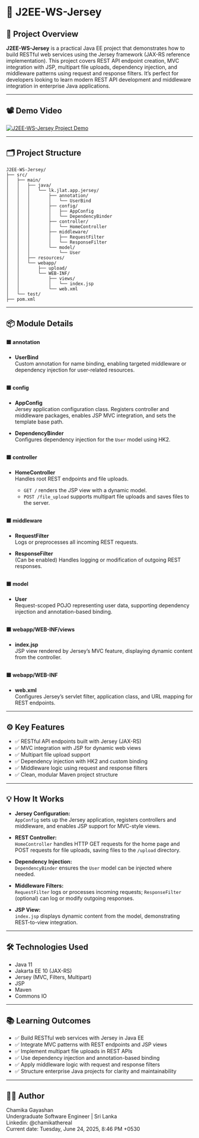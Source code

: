 # 🚀 J2EE-WS-Jersey

## 📝 Project Overview

**J2EE-WS-Jersey** is a practical Java EE project that demonstrates how to build RESTful web services using the Jersey framework (JAX-RS reference implementation). This project covers REST API endpoint creation, MVC integration with JSP, multipart file uploads, dependency injection, and middleware patterns using request and response filters. It’s perfect for developers looking to learn modern REST API development and middleware integration in enterprise Java applications.

---

## 📽️ Demo Video
[![J2EE-WS-Jersey Project Demo](https://github.com/chamikathereal/J2EE-WS-Jersey/blob/main/J2EE-WS-Jersey.png)](https://youtu.be/ClSRi57aYtw)

---

## 🗂️ Project Structure

```
J2EE-WS-Jersey/
├── src/
│   ├── main/
│   │   ├── java/
│   │   │   └── lk.jlat.app.jersey/
│   │   │       ├── annotation/
│   │   │       │   └── UserBind
│   │   │       ├── config/
│   │   │       │   ├── AppConfig
│   │   │       │   └── DependencyBinder
│   │   │       ├── controller/
│   │   │       │   └── HomeController
│   │   │       ├── middleware/
│   │   │       │   ├── RequestFilter
│   │   │       │   └── ResponseFilter
│   │   │       └── model/
│   │   │           └── User
│   │   ├── resources/
│   │   └── webapp/
│   │       ├── upload/
│   │       └── WEB-INF/
│   │           ├── views/
│   │           │   └── index.jsp
│   │           └── web.xml
│   └── test/
├── pom.xml
```

---

## 📦 Module Details

#### 🟦 **annotation**
- **UserBind**  
  Custom annotation for name binding, enabling targeted middleware or dependency injection for user-related resources.

  ##

#### 🟦 **config**
- **AppConfig**  
  Jersey application configuration class. Registers controller and middleware packages, enables JSP MVC integration, and sets the template base path.
- **DependencyBinder**  
  Configures dependency injection for the `User` model using HK2.

  ##

#### 🟦 **controller**
- **HomeController**  
  Handles root REST endpoints and file uploads.  
  - `GET /` renders the JSP view with a dynamic model.
  - `POST /file_upload` supports multipart file uploads and saves files to the server.
 
  ##

#### 🟦 **middleware**
- **RequestFilter**  
  Logs or preprocesses all incoming REST requests.
- **ResponseFilter**  
  (Can be enabled) Handles logging or modification of outgoing REST responses.

  ##

#### 🟦 **model**
- **User**  
  Request-scoped POJO representing user data, supporting dependency injection and annotation-based binding.

  ##

#### 🟦 **webapp/WEB-INF/views**
- **index.jsp**  
  JSP view rendered by Jersey’s MVC feature, displaying dynamic content from the controller.

  ##

#### 🟦 **webapp/WEB-INF**
- **web.xml**  
  Configures Jersey’s servlet filter, application class, and URL mapping for REST endpoints.

---

## ⚙️ Key Features

- ✅ RESTful API endpoints built with Jersey (JAX-RS)
- ✅ MVC integration with JSP for dynamic web views
- ✅ Multipart file upload support
- ✅ Dependency injection with HK2 and custom binding
- ✅ Middleware logic using request and response filters
- ✅ Clean, modular Maven project structure

---

## 💡 How It Works

- **Jersey Configuration:**  
  `AppConfig` sets up the Jersey application, registers controllers and middleware, and enables JSP support for MVC-style views.
  
- **REST Controller:**  
  `HomeController` handles HTTP GET requests for the home page and POST requests for file uploads, saving files to the `/upload` directory.
  
- **Dependency Injection:**  
  `DependencyBinder` ensures the `User` model can be injected where needed.
  
- **Middleware Filters:**  
  `RequestFilter` logs or processes incoming requests; `ResponseFilter` (optional) can log or modify outgoing responses.
  
- **JSP View:**  
  `index.jsp` displays dynamic content from the model, demonstrating REST-to-view integration.

---

## 🛠️ Technologies Used

- Java 11
- Jakarta EE 10 (JAX-RS)
- Jersey (MVC, Filters, Multipart)
- JSP
- Maven
- Commons IO

---

## 📚 Learning Outcomes

- ✅ Build RESTful web services with Jersey in Java EE
- ✅ Integrate MVC patterns with REST endpoints and JSP views
- ✅ Implement multipart file uploads in REST APIs
- ✅ Use dependency injection and annotation-based binding
- ✅ Apply middleware logic with request and response filters
- ✅ Structure enterprise Java projects for clarity and maintainability

---

## 🧑‍💻 Author

Chamika Gayashan  
Undergraduate Software Engineer | Sri Lanka  
Linkedin: @chamikathereal  
Current date: Tuesday, June 24, 2025, 8:46 PM +0530
